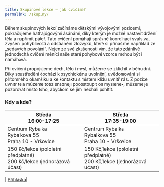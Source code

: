 ```yaml
---
title: Skupinové lekce – jak cvičíme?
permalink: /skupiny/
---
```

Během skupinových lekcí začínáme dětskými vývojovými pozicemi, pokračujeme hathajógovými ásánámi, díky kterým je možné nastavit držení těla a napřímit páteř. Tato cvičení pomáhají správné koordinaci svalstva, zvýšení pohyblivosti a odstranění zlozvyků, které si přinášíme například ze „sedavých povolání“. Nejen ze své zkušenosti vím, že tato zdánlivě jednoduchá cvičení měnící naše staré pohybové vzorce mohou být i namáhavá.

Při cvičení propojujeme dech, tělo i mysl, můžeme se zklidnit v běhu dní. Díky soustředění dochází k psychickému uvolnění, uvědomování si přítomného okamžiku a ke kontaktu s místem klidu uvnitř nás. Z pozice uvnitř těla můžeme totiž snadněji poodstoupit od myšlenek, můžeme je pozorovat místo toho, abychom se jimi nechali pohltit.

### Kdy a kde?

| Středa <br> 16:00-17:25                                                     | Středa <br> 17:35-19:00                                                |
|-----------------------------------------------------------------------------|------------------------------------------------------------------------|
| Centrum Rybalka<br/>Rybalkova 55<br/>Praha 10 - Vršovice                    | Centrum Rybalka<br/>Rybalkova 55<br/>Praha 10 - Vršovice               |
|150 Kč/lekce (pololetní předplatné)<br/>200 Kč/lekce (jednorázová účast)     |150 Kč/lekce (pololetní předplatné)<br/>200 Kč/lekce (jednorázová účast)|

| [Přihláška](https://goo.gl/forms/tjNq4USOVAQxTP5k2)|
